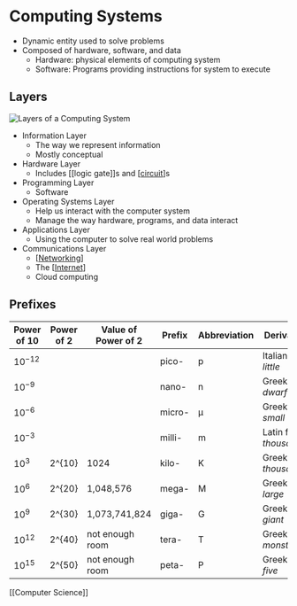 # Computing Systems

- Dynamic entity used to solve problems
- Composed of hardware, software, and data
  - Hardware: physical elements of computing system
  - Software: Programs providing instructions for system to execute

## Layers

![Layers of a Computing System](/assets/second-brain/2020-09-14-16-38-41.png)

- Information Layer
  - The way we represent information
  - Mostly conceptual
- Hardware Layer
  - Includes [[logic gate]]s and [[circuit]]s
- Programming Layer
  - Software
- Operating Systems Layer
  - Help us interact with the computer system
  - Manage the way hardware, programs, and data interact
- Applications Layer
  - Using the computer to solve real world problems
- Communications Layer
  - [[Networking]]
  - The [[Internet]]
  - Cloud computing

## Prefixes

| Power of 10 | Power of 2 | Value of Power of 2 | Prefix | Abbreviation | Derivation             |
| ----------- | ---------- | ------------------- | ------ | ------------ | ---------------------- |
| $10^{-12}$  |            |                     | pico-  | p            | Italian for _little_   |
| $10^{-9}$   |            |                     | nano-  | n            | Greek for _dwarf_      |
| $10^{-6}$   |            |                     | micro- | μ            | Greek for _small_      |
| $10^{-3}$   |            |                     | milli- | m            | Latin for _thousandth_ |
| $10^{3}$    | 2^{10}     | 1024                | kilo-  | K            | Greek for _thousand_   |
| $10^{6}$    | 2^{20}     | 1,048,576           | mega-  | M            | Greek for _large_      |
| $10^{9}$    | 2^{30}     | 1,073,741,824       | giga-  | G            | Greek for _giant_      |
| $10^{12}$   | 2^{40}     | not enough room     | tera-  | T            | Greek for _monster_    |
| $10^{15}$   | 2^{50}     | not enough room     | peta-  | P            | Greek for _five_       |

[[Computer Science]]

[//begin]: # "Autogenerated link references for markdown compatibility"
[logic-gate]: logic-gate "Logic Gates"
[circuit]: circuit "Circuit"
[networking]: networking "Networking"
[internet]: internet "Internet"
[computer-science]: computer-science "Computer Science"
[//end]: # "Autogenerated link references"